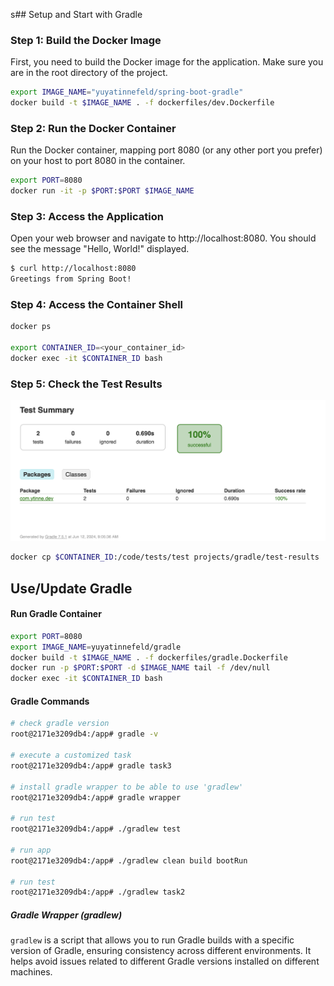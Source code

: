 s## Setup and Start with Gradle

### Step 1: Build the Docker Image
First, you need to build the Docker image for the application. Make sure you are in the root directory of the project.

```bash
export IMAGE_NAME="yuyatinnefeld/spring-boot-gradle"
docker build -t $IMAGE_NAME . -f dockerfiles/dev.Dockerfile
```

### Step 2: Run the Docker Container
Run the Docker container, mapping port 8080 (or any other port you prefer) on your host to port 8080 in the container.
```bash
export PORT=8080
docker run -it -p $PORT:$PORT $IMAGE_NAME
```

### Step 3: Access the Application
Open your web browser and navigate to http://localhost:8080. You should see the message "Hello, World!" displayed.

```bash
$ curl http://localhost:8080
Greetings from Spring Boot!
```

### Step 4: Access the Container Shell
```bash
docker ps

export CONTAINER_ID=<your_container_id>
docker exec -it $CONTAINER_ID bash
```

### Step 5: Check the Test Results
![Springboot Test Results](/images/test-results.png)

```bash
docker cp $CONTAINER_ID:/code/tests/test projects/gradle/test-results
```

## Use/Update Gradle

#### Run Gradle Container
```bash
export PORT=8080
export IMAGE_NAME=yuyatinnefeld/gradle
docker build -t $IMAGE_NAME . -f dockerfiles/gradle.Dockerfile
docker run -p $PORT:$PORT -d $IMAGE_NAME tail -f /dev/null
docker exec -it $CONTAINER_ID bash
```
#### Gradle Commands

```bash
# check gradle version
root@2171e3209db4:/app# gradle -v

# execute a customized task
root@2171e3209db4:/app# gradle task3

# install gradle wrapper to be able to use 'gradlew'
root@2171e3209db4:/app# gradle wrapper

# run test
root@2171e3209db4:/app# ./gradlew test

# run app
root@2171e3209db4:/app# ./gradlew clean build bootRun

# run test
root@2171e3209db4:/app# ./gradlew task2
```
##### Gradle Wrapper (gradlew)
`gradlew` is a script that allows you to run Gradle builds with a specific version of Gradle, ensuring consistency across different environments. It helps avoid issues related to different Gradle versions installed on different machines.

